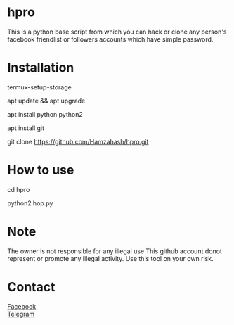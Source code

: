 # hpro 

This is a python base script from which you can hack or clone any person's facebook friendlist or followers accounts which have simple password.


# Installation

termux-setup-storage <br>

apt update && apt upgrade

apt install python python2

apt install git

git clone https://github.com/Hamzahash/hpro.git

# How to use

cd hpro

python2 hop.py


# Note
The owner is not responsible for any illegal use
This github account donot represent or promote any illegal activity. Use this tool on your own risk.


# Contact<br>
<a href='https://facebook.com/mhamza1626'>Facebook</a> <br>
<a href='https://chat.whatsapp.com/EogRFxc8GuXBFnBlZ3w4Cm'>Telegram</a> 
